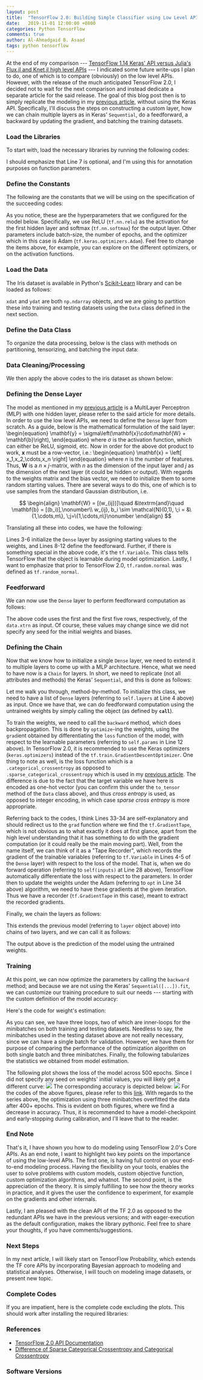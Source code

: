 ```yaml
---
layout: post
title:  "TensorFlow 2.0: Building Simple Classifier using Low Level APIs"
date:   2019-11-01 12:00:00 +0800
categories: Python TensorFlow
comments: true
author: Al-Ahmadgaid B. Asaad
tags: python tensorflow
---
```

At the end of my comparison --- <a href="https://estadistika.github.io/julia/python/packages/knet/flux/tensorflow/machine-learning/deep-learning/2019/06/20/Deep-Learning-Exploring-High-Level-APIs-of-Knet.jl-and-Flux.jl-in-comparison-to-Tensorflow-Keras.html">TensorFlow 1.14 Keras' API versus Julia's Flux.jl and Knet.jl high level APIs</a> --- I indicated some future write-ups I plan to do, one of which is to compare (obviously) on the low level APIs. However, with the release of the much anticipated TensorFlow 2.0, I decided not to wait for the next comparison and instead dedicate a separate article for the said release. The goal of this blog post then is to simply replicate the modeling in my <a href="https://estadistika.github.io/julia/python/packages/knet/flux/tensorflow/machine-learning/deep-learning/2019/06/20/Deep-Learning-Exploring-High-Level-APIs-of-Knet.jl-and-Flux.jl-in-comparison-to-Tensorflow-Keras.html">previous article</a>, without using the Keras API. Specifically, I'll discuss the steps on constructing a custom layer, how we can chain multiple layers as in Keras' <code>Sequential</code>, do a feedforward, a backward by updating the gradient, and batching the training datasets. 

### Load the Libraries
To start with, load the necessary libraries by running the following codes:
<script src="https://gist.github.com/alstat/6ca5094612c2031fa80a6ca42fac34b7.js"></script>
I should emphasize that Line 7 is optional, and I'm using this for annotation purposes on function parameters.

### Define the Constants
The following are the constants that we will be using on the specification of the succeeding codes:
<script src="https://gist.github.com/alstat/454aa49e0ccf7d3ca86d65c35a1002c7.js"></script>
As you notice, these are the hyperparameters that we configured for the model below. Specifically, we use ReLU (<code>tf.nn.relu</code>) as the activation for the first hidden layer and softmax (<code>tf.nn.softmax</code>) for the output layer. Other parameters include batch-size, the number of epochs, and the optimizer which in this case is Adam (<code>tf.keras.optimizers.Adam</code>). Feel free to change the items above, for example, you can explore on the different optimizers, or on the activation functions. 

### Load the Data
The Iris dataset is available in Python's <a href="https://scikit-learn.org/">Scikit-Learn</a> library and can be loaded as follows:
<script src="https://gist.github.com/alstat/80e748cd186d94d51736348d607efc03.js"></script>
<code>xdat</code> and <code>ydat</code> are both <code>np.ndarray</code> objects, and we are going to partition these into training and testing datasets using the <code>Data</code> class defined in the next section.

### Define the Data Class
To organize the data processing, below is the class with methods on partitioning, tensorizing, and batching the input data:
<script src="https://gist.github.com/alstat/e24d40807d6816b92076c300b57a4bce.js"></script>

### Data Cleaning/Processing
We then apply the above codes to the iris dataset as shown below:
<script src="https://gist.github.com/alstat/0284a46ed09b92bcf19de4e5cee527d2.js"></script>

<!-- The unit that TensorFlow crunches during computation is of type <code>tf.Tensor</code>. Thus, we need to convert the <code>np.ndarray</code> to <code>tf.Tensor</code> objects, as in Lines 2-5 above. -->

### Defining the Dense Layer
The model as mentioned in my <a href="https://estadistika.github.io/julia/python/packages/knet/flux/tensorflow/machine-learning/deep-learning/2019/06/20/Deep-Learning-Exploring-High-Level-APIs-of-Knet.jl-and-Flux.jl-in-comparison-to-Tensorflow-Keras.html">previous article</a> is a MultiLayer Perceptron (MLP) with one hidden layer, please refer to the said article for more details. In order to use the low level APIs, we need to define the <code>Dense</code> layer from scratch. As a guide, below is the mathematical formulation of the said layer:
\begin{equation}
\mathbf{y} = \sigma\left\(\mathbf{x}\cdot\mathbf{W} +  \mathbf{b}\right\),
\end{equation}
where $\sigma$ is the activation function, which can either be ReLU, sigmoid, etc. Now in order for the above dot product to work, $\mathbf{x}$ must be a row-vector, i.e.:
\begin{equation}
\mathbf{x} = \left\[
  x_1,x_2,\cdots,x_n 
\right\]
\end{equation}
where $n$ is the number of features. Thus, $\mathbf{W}$ is a $n\times j$-matrix, with $n$ as the dimension of the input layer and  $j$ as the dimension of the next layer (it could be hidden or output). With regards to the weights matrix and the bias vector, we need to initialize them to some random starting values. There are several ways to do this, one of which is to use samples from the standard Gaussian distribution, i.e. 

$$
\begin{align}
\mathbf{W} = [(w_{ij})]\quad &\textrm{and}\quad \mathbf{b} = [(b_i)],\nonumber\\
w_{ij}, b_i \sim \mathcal{N}(0,1), \;i = &\{1,\cdots,m\}, \;j=\{1,\cdots,n\}\nonumber
\end{align}
$$

Translating all these into codes, we have the following:
<script src="https://gist.github.com/alstat/6b743375c1b3b5a468de559f77408aa7.js"></script>
Lines 3-6 initialize the <code>Dense</code> layer by assigning starting values to the weights, and Lines 8-12 define the feedforward. Further, if there is something special in the above code, it's the <code>tf.Variable</code>. This class tells TensorFlow that the object is learnable during model optimization. Lastly, I want to emphasize that prior to TensorFlow 2.0, <code>tf.random.normal</code> was defined as <code>tf.random_normal</code>. 

### Feedforward
We can now use the <code>Dense</code> layer to perform feedforward computation as follows:
<script src="https://gist.github.com/alstat/7ade32577acd6c5f22007eaa6e3ac894.js"></script>
The above code uses the first and the first five rows, respectively, of the <code>data.xtrn</code> as input. Of course, these values may change since we did not specify any seed for the initial weights and biases.

### Defining the Chain
Now that we know how to initialize a single <code>Dense</code> layer, we need to extend it to multiple layers to come up with a MLP architecture. Hence, what we need to have now is a <code>Chain</code> for layers. In short, we need to replicate (not all attributes and methods) the Keras' <code>Sequential</code>, and this is done as follows:
<script src="https://gist.github.com/alstat/832bf930c99beeae550c93c3d8fbb0e8.js"></script>
Let me walk you through, method-by-method. To initialize this class, we need to have a list of <code>Dense</code> layers (referring to <code>self.layers</code> at Line 4 above) as input. Once we have that, we can do feedforward computation using the untrained weights by simply calling the object (as defined by <code>__call__</code>). 

To train the weights, we need to call the <code>backward</code> method, which does backpropagation. This is done by <code>optimize</code>-ing the weights, using the <code>grad</code>ient obtained by differentiating the <code>loss</code> function of the model, with respect to the learnable parameters (referring to <code>self.params</code> in Line 12 above). In TensorFlow 2.0, it is recommended to use the Keras optimizers (<code>keras.optimizers</code>) instead of the <code>tf.train.GradientDescentOptimizer</code>. One thing to note as well, is the loss function which is a <code>.categorical_crossentropy</code> as opposed to <code>.sparse_categorical_crossentropy</code> which is used in my <a href="https://estadistika.github.io/julia/python/packages/knet/flux/tensorflow/machine-learning/deep-learning/2019/06/20/Deep-Learning-Exploring-High-Level-APIs-of-Knet.jl-and-Flux.jl-in-comparison-to-Tensorflow-Keras.html">previous article</a>. The difference is due to the fact that the target variable we have here is encoded as one-hot vector (you can confirm this under the <code>to_tensor</code> method of the <code>Data</code> class above), and thus <i>cross entropy</i> is used, as opposed to integer encoding, in which case <i>sparse cross entropy</i> is more appropriate. 

Referring back to the codes, I think Lines 33-34 are self-explanatory and should redirect us to the <code>grad</code> function where we find the <code>tf.GradientTape</code>, which is not obvious as to what exactly it does at first glance, apart from the high level understanding that it has something to do with the gradient computation (or it could really be the main moving part). Well, from the name itself, we can think of it as a "Tape Recorder", which records the gradient of the trainable variables (referring to <code>tf.Variable</code> in Lines 4-5 of the <code>Dense</code> layer) with respect to the loss of the model. That is, when we do forward operation (referring to <code>self(inputs)</code> at Line 28 above), TensorFlow automatically differentiate the loss with respect to the parameters. In order then to update the weights under the Adam (referring to <code>opt</code> in Line 34 above) algorithm, we need to have these gradients at the given iteration. Thus we have a recorder (<code>tf.GradientTape</code> in this case), meant to extract the recorded gradients.

Finally, we chain the layers as follows:
<script src="https://gist.github.com/alstat/94cbf6f01918a7d19d370cbc7b4cc83b.js"></script>
This extends the previous model (referring to <code>layer</code> object above) into chains of two layers, and we can call it as follows:
<script src="https://gist.github.com/alstat/f71a1f966ede34a473ee4308ca6a0dc6.js"></script>
The output above is the prediction of the model using the untrained weights.

### Training
At this point, we can now optimize the parameters by calling the <code>backward</code> method; and because we are not using the Keras' <code>Sequential([...]).fit</code>, we can customize our training procedure to suit our needs --- starting with the custom definition of the model accuracy:
<script src="https://gist.github.com/alstat/757b6796c9cd62c9b6bbadec179c254f.js"></script>
Here's the code for weight's estimation:
<script src="https://gist.github.com/alstat/6e515094992afecb508bfd3ec5e0d7bf.js"></script>
As you can see, we have three loops, two of which are inner-loops for the minibatches on both training and testing datasets. Needless to say, the minibatches used in the testing dataset above are not really necessary, since we can have a single batch for validation. However, we have them for purpose of comparing the performance of the optimization algorithm on both single batch and three minibatches. Finally, the following tabularizes the statistics we obtained from model estimation.
<script src="https://gist.github.com/alstat/35a1f774a548e60198e9773c79edca6a.js"></script>
The following plot shows the loss of the model across 500 epochs. Since I did not specify any seed on weights' initial values, you will likely get a different curve:
<img src="https://drive.google.com/uc?export=view&id=1PPMJVt2RPtj7OYnTlPGbpOqS9ffzv89O">
The corresponding accuracy is depicted below:
<img src="https://drive.google.com/uc?export=view&id=1ROu_mLT7t2D4RFj79YF17g9b-GXXIQAM">
For the codes of the above figures, please refer to this <a href="https://gist.github.com/alstat/a2f7f2725a2456ddfe86b83f9e6c1df6">link</a>. With regards to the series above, the optimization using three minibatches overfitted the data after 400+ epochs. This is evident on both figures, where we find a decrease in accuracy. Thus, it is recommended to have a model-checkpoint and early-stopping during calibration, and I'll leave that to the reader.

### End Note
That's it, I have shown you how to do modeling using TensorFlow 2.0's Core APIs. As an end note, I want to highlight two key points on the importance of using the low-level APIs. The first one, is having full control on your end-to-end modeling process. Having the flexibility on your tools, enables the user to solve problems with custom models, custom objective function, custom optimization algorithms, and whatnot. The second point, is the appreciation of the theory. It is simply fulfilling to see how the theory works in practice, and it gives the user the confidence to experiment, for example on the gradients and other internals. 

Lastly, I am pleased with the clean API of the TF 2.0 as opposed to the redundant APIs we have in the previous versions; and with eager-execution as the default configuration, makes the library pythonic. Feel free to share your thoughts, if you have comments/suggestions.

### Next Steps
In my next article, I will likely start on TensorFlow Probability, which extends the TF core APIs by incorporating Bayesian approach to modeling and statistical analyses. Otherwise, I will touch on modeling image datasets, or present new topic.

### Complete Codes
If you are impatient, here is the complete code excluding the plots. This should work after installing the required libraries:
<script src="https://gist.github.com/alstat/8e5af440bc199b8ee8dfc53056c848ec.js"></script>

### References
* <a href="https://www.tensorflow.org/api/stable">TensorFlow 2.0 API Documentation</a>
* <a href="https://datascience.stackexchange.com/questions/41921/sparse-categorical-crossentropy-vs-categorical-crossentropy-keras-accuracy">Difference of Sparse Categorical Crossentropy and Categorical Crossentropy</a>

### Software Versions
<script src="https://gist.github.com/alstat/662ddb50fbe5c61bbebd6dbb6bf21e20.js"></script>